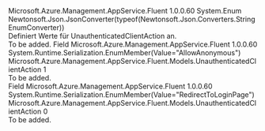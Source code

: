 <Type Name="UnauthenticatedClientAction" FullName="Microsoft.Azure.Management.AppService.Fluent.Models.UnauthenticatedClientAction">
  <TypeSignature Language="C#" Value="public enum UnauthenticatedClientAction" />
  <TypeSignature Language="ILAsm" Value=".class public auto ansi sealed UnauthenticatedClientAction extends System.Enum" />
  <TypeSignature Language="DocId" Value="T:Microsoft.Azure.Management.AppService.Fluent.Models.UnauthenticatedClientAction" />
  <TypeSignature Language="VB.NET" Value="Public Enum UnauthenticatedClientAction" />
  <TypeSignature Language="F#" Value="type UnauthenticatedClientAction = " />
  <AssemblyInfo>
    <AssemblyName>Microsoft.Azure.Management.AppService.Fluent</AssemblyName>
    <AssemblyVersion>1.0.0.60</AssemblyVersion>
  </AssemblyInfo>
  <Base>
    <BaseTypeName>System.Enum</BaseTypeName>
  </Base>
  <Attributes>
    <Attribute>
      <AttributeName>Newtonsoft.Json.JsonConverter(typeof(Newtonsoft.Json.Converters.StringEnumConverter))</AttributeName>
    </Attribute>
  </Attributes>
  <Docs>
    <summary>
            Definiert Werte für UnauthenticatedClientAction an.
            </summary>
    <remarks>To be added.</remarks>
  </Docs>
  <Members>
    <Member MemberName="AllowAnonymous">
      <MemberSignature Language="C#" Value="AllowAnonymous" />
      <MemberSignature Language="ILAsm" Value=".field public static literal valuetype Microsoft.Azure.Management.AppService.Fluent.Models.UnauthenticatedClientAction AllowAnonymous = int32(1)" />
      <MemberSignature Language="DocId" Value="F:Microsoft.Azure.Management.AppService.Fluent.Models.UnauthenticatedClientAction.AllowAnonymous" />
      <MemberSignature Language="VB.NET" Value="AllowAnonymous" />
      <MemberSignature Language="F#" Value="AllowAnonymous = 1" Usage="Microsoft.Azure.Management.AppService.Fluent.Models.UnauthenticatedClientAction.AllowAnonymous" />
      <MemberType>Field</MemberType>
      <AssemblyInfo>
        <AssemblyName>Microsoft.Azure.Management.AppService.Fluent</AssemblyName>
        <AssemblyVersion>1.0.0.60</AssemblyVersion>
      </AssemblyInfo>
      <Attributes>
        <Attribute>
          <AttributeName>System.Runtime.Serialization.EnumMember(Value="AllowAnonymous")</AttributeName>
        </Attribute>
      </Attributes>
      <ReturnValue>
        <ReturnType>Microsoft.Azure.Management.AppService.Fluent.Models.UnauthenticatedClientAction</ReturnType>
      </ReturnValue>
      <MemberValue>1</MemberValue>
      <Docs>
        <summary>To be added.</summary>
      </Docs>
    </Member>
    <Member MemberName="RedirectToLoginPage">
      <MemberSignature Language="C#" Value="RedirectToLoginPage" />
      <MemberSignature Language="ILAsm" Value=".field public static literal valuetype Microsoft.Azure.Management.AppService.Fluent.Models.UnauthenticatedClientAction RedirectToLoginPage = int32(0)" />
      <MemberSignature Language="DocId" Value="F:Microsoft.Azure.Management.AppService.Fluent.Models.UnauthenticatedClientAction.RedirectToLoginPage" />
      <MemberSignature Language="VB.NET" Value="RedirectToLoginPage" />
      <MemberSignature Language="F#" Value="RedirectToLoginPage = 0" Usage="Microsoft.Azure.Management.AppService.Fluent.Models.UnauthenticatedClientAction.RedirectToLoginPage" />
      <MemberType>Field</MemberType>
      <AssemblyInfo>
        <AssemblyName>Microsoft.Azure.Management.AppService.Fluent</AssemblyName>
        <AssemblyVersion>1.0.0.60</AssemblyVersion>
      </AssemblyInfo>
      <Attributes>
        <Attribute>
          <AttributeName>System.Runtime.Serialization.EnumMember(Value="RedirectToLoginPage")</AttributeName>
        </Attribute>
      </Attributes>
      <ReturnValue>
        <ReturnType>Microsoft.Azure.Management.AppService.Fluent.Models.UnauthenticatedClientAction</ReturnType>
      </ReturnValue>
      <MemberValue>0</MemberValue>
      <Docs>
        <summary>To be added.</summary>
      </Docs>
    </Member>
  </Members>
</Type>
